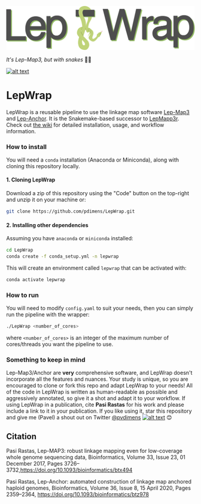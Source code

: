 ![logo](.misc/logo.png)

_It's Lep-Map3, but with snakes_ 🐍🐍

[![alt text](https://img.shields.io/badge/docs-wiki-75ae6c?style=for-the-badge&logo=Read%20The%20Docs)](https://github.com/pdimens/LepWrap/wiki) 

# LepWrap

LepWrap is a reusable pipeline to use the linkage map software [Lep-Map3](https://sourceforge.net/projects/lep-map3/) and [Lep-Anchor](https://sourceforge.net/projects/lep-anchor/). It is the Snakemake-based successor to [LepMapp3r](https://github.com/pdimens/LepMapp3r). Check out [the wiki](https://github.com/pdimens/LepWrap/wiki) for detailed installation, usage, and workflow information.



### How to install
You will need a `conda` installation (Anaconda or Miniconda), along with cloning this repository locally.

#### 1. Cloning LepWrap
Download a zip of this repository using the "Code" button on the top-right and unzip it on your machine or:
```bash
git clone https://github.com/pdimens/LepWrap.git
```

#### 2. Installing other dependencies
Assuming you have `anaconda` or `miniconda` installed:
```bash
cd LepWrap
conda create -f conda_setup.yml -n lepwrap
```
This will create an environment called `lepwrap` that can be activated with:
```bash
conda activate lepwrap
```

### How to run
You will need to modify `config.yaml` to suit your needs, then you can simply run the pipeline with the wrapper:
```bash
./LepWrap <number_of_cores>
```
where `<number_of_cores>` is an integer of the maximum number of cores/threads you want the pipeline to use.

### Something to keep in mind

Lep-Map3/Anchor are **very** comprehensive software, and LepWrap doesn't incorporate all the features and nuances. Your study is unique, so you are encouraged to clone or fork this repo and adapt LepWrap to your needs! All of the code in LepWrap is written as human-readable as possible and aggressively annotated, so give it a shot and adapt it to your workflow. If using LepWrap in a publication, cite **Pasi Rastas** for his work and please include a link to it in your publication. If you like using it, star this repository and give me (Pavel) a shout out on Twitter [@pvdimens](https://twitter.com/PVDimens) [![alt text](http://i.imgur.com/wWzX9uB.png)](https://twitter.com/PVDimens)  😊



## Citation

Pasi Rastas, Lep-MAP3: robust linkage mapping even for low-coverage whole genome sequencing data, Bioinformatics, Volume 33, Issue 23, 01 December 2017, Pages 3726–3732,https://doi.org/10.1093/bioinformatics/btx494

Pasi Rastas, Lep-Anchor: automated construction of linkage map anchored haploid genomes, Bioinformatics, Volume 36, Issue 8, 15 April 2020, Pages 2359–2364, https://doi.org/10.1093/bioinformatics/btz978
